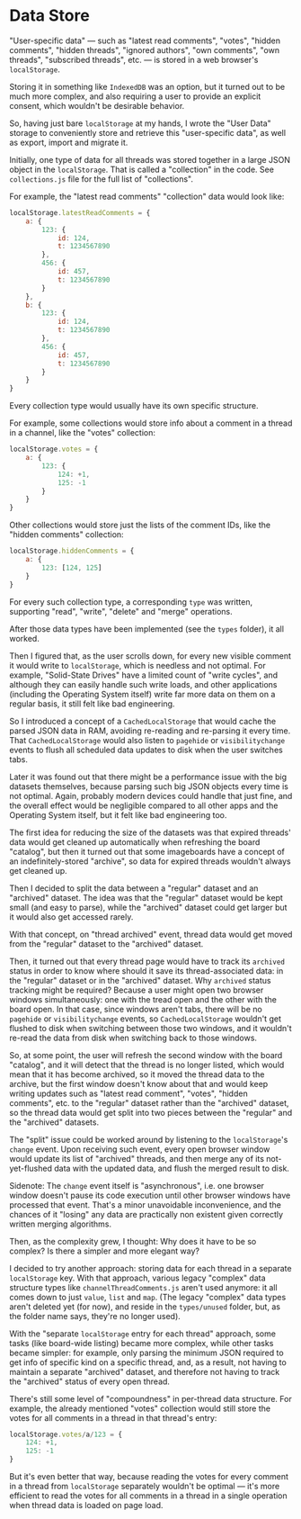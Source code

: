 # Data Store

"User-specific data" — such as "latest read comments", "votes", "hidden comments", "hidden threads", "ignored authors", "own comments", "own threads", "subscribed threads", etc. — is stored in a web browser's `localStorage`.

Storing it in something like `IndexedDB` was an option, but it turned out to be much more complex, and also requiring a user to provide an explicit consent, which wouldn't be desirable behavior.

So, having just bare `localStorage` at my hands, I wrote the "User Data" storage to conveniently store and retrieve this "user-specific data", as well as export, import and migrate it.

Initially, one type of data for all threads was stored together in a large JSON object in the `localStorage`. That is called a "collection" in the code. See `collections.js` file for the full list of "collections".

For example, the "latest read comments" "collection" data would look like:

```js
localStorage.latestReadComments = {
	a: {
		123: {
			id: 124,
			t: 1234567890
		},
		456: {
			id: 457,
			t: 1234567890
		}
	},
	b: {
		123: {
			id: 124,
			t: 1234567890
		},
		456: {
			id: 457,
			t: 1234567890
		}
	}
}
```

Every collection type would usually have its own specific structure.

For example, some collections would store info about a comment in a thread in a channel, like the "votes" collection:

```js
localStorage.votes = {
	a: {
		123: {
			124: +1,
			125: -1
		}
	}
}
```

Other collections would store just the lists of the comment IDs, like the "hidden comments" collection:

```js
localStorage.hiddenComments = {
	a: {
		123: [124, 125]
	}
}
```

For every such collection type, a corresponding `type` was written, supporting "read", "write", "delete" and "merge" operations.

After those data types have been implemented (see the `types` folder), it all worked.

Then I figured that, as the user scrolls down, for every new visible comment it would write to `localStorage`, which is needless and not optimal. For example, "Solid-State Drives" have a limited count of "write cycles", and although they can easily handle such write loads, and other applications (including the Operating System itself) write far more data on them on a regular basis, it still felt like bad engineering.

So I introduced a concept of a `CachedLocalStorage` that would cache the parsed JSON data in RAM, avoiding re-reading and re-parsing it every time. That `CachedLocalStorage` would also listen to `pagehide` or `visibilitychange` events to flush all scheduled data updates to disk when the user switches tabs.

Later it was found out that there might be a performance issue with the big datasets themselves, because parsing such big JSON objects every time is not optimal. Again, probably modern devices could handle that just fine, and the overall effect would be negligible compared to all other apps and the Operating System itself, but it felt like bad engineering too.

The first idea for reducing the size of the datasets was that expired threads' data would get cleaned up automatically when refreshing the board "catalog", but then it turned out that some imageboards have a concept of an indefinitely-stored "archive", so data for expired threads wouldn't always get cleaned up.

Then I decided to split the data between a "regular" dataset and an "archived" dataset. The idea was that the "regular" dataset would be kept small (and easy to parse), while the "archived" dataset could get larger but it would also get accessed rarely.

With that concept, on "thread archived" event, thread data would get moved from the "regular" dataset to the "archived" dataset.

Then, it turned out that every thread page would have to track its `archived` status in order to know where should it save its thread-associated data: in the "regular" dataset or in the "archived" dataset. Why `archived` status tracking might be required? Because a user might open two browser windows simultaneously: one with the tread open and the other with the board open. In that case, since windows aren't tabs, there will be no `pagehide` or `visibilitychange` events, so `CachedLocalStorage` wouldn't get flushed to disk when switching between those two windows, and it wouldn't re-read the data from disk when switching back to those windows.

So, at some point, the user will refresh the second window with the board "catalog", and it will detect that the thread is no longer listed, which would mean that it has become archived, so it moved the thread data to the archive, but the first window doesn't know about that and would keep writing updates such as "latest read comment", "votes", "hidden comments", etc. to the "regular" dataset rather than the "archived" dataset, so the thread data would get split into two pieces between the "regular" and the "archived" datasets.

The "split" issue could be worked around by listening to the `localStorage`'s `change` event. Upon receiving such event, every open browser window would update its list of "archived" threads, and then merge any of its not-yet-flushed data with the updated data, and flush the merged result to disk.

Sidenote: The `change` event itself is "asynchronous", i.e. one browser window doesn't pause its code execution until other browser windows have processed that event. That's a minor unavoidable inconvenience, and the chances of it "losing" any data are practically non existent given correctly written merging algorithms.

Then, as the complexity grew, I thought: Why does it have to be so complex? Is there a simpler and more elegant way?

I decided to try another approach: storing data for each thread in a separate `localStorage` key. With that approach, various legacy "complex" data structure types like `channelThreadComments.js` aren't used anymore: it all comes down to just `value`, `list` and `map`. (The legacy "complex" data types aren't deleted yet (for now), and reside in the `types/unused` folder, but, as the folder name says, they're no longer used).

With the "separate `localStorage` entry for each thread" approach, some tasks (like board-wide listing) became more complex, while other tasks became simpler: for example, only parsing the minimum JSON required to get info of specific kind on a specific thread, and, as a result, not having to maintain a separate "archived" dataset, and therefore not having to track the "archived" status of every open thread.

There's still some level of "compoundness" in per-thread data structure. For example, the already mentioned "votes" collection would still store the votes for all comments in a thread in that thread's entry:

```js
localStorage.votes/a/123 = {
	124: +1,
	125: -1
}
```

But it's even better that way, because reading the votes for every comment in a thread from `localStorage` separately wouldn't be optimal — it's more efficient to read the votes for all comments in a thread in a single operation when thread data is loaded on page load.